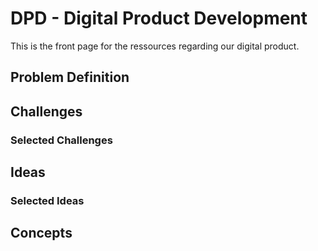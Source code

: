 # DPD - Digital Product Development
This is the front page for the ressources regarding our digital product.

## Problem Definition

## Challenges
### Selected Challenges

## Ideas

### Selected Ideas

## Concepts

